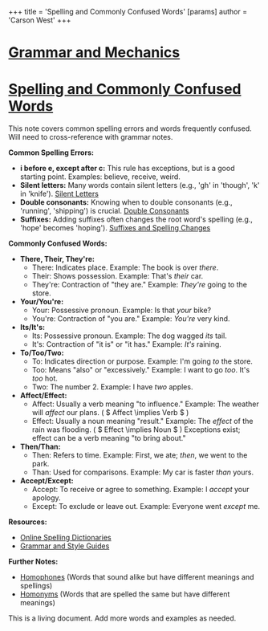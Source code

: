 +++
 title = 'Spelling and Commonly Confused Words'
[params]
	author = 'Carson West'
+++
# [Grammar and Mechanics](./../grammar-and-mechanics/)
# [Spelling and Commonly Confused Words](./../spelling-and-commonly-confused-words/)

This note covers common spelling errors and words frequently confused.  Will need to cross-reference with grammar notes.

**Common Spelling Errors:**

* **i before e, except after c:**  This rule has exceptions, but is a good starting point.  Examples:  believe, receive, weird.
* **Silent letters:**  Many words contain silent letters (e.g., 'gh' in 'though', 'k' in 'knife'). [Silent Letters](./../silent-letters/)
* **Double consonants:**  Knowing when to double consonants (e.g., 'running', 'shipping') is crucial. [Double Consonants](./../double-consonants/)
* **Suffixes:** Adding suffixes often changes the root word's spelling (e.g., 'hope' becomes 'hoping'). [Suffixes and Spelling Changes](./../suffixes-and-spelling-changes/)


**Commonly Confused Words:**

* **There, Their, They're:**
    * There:  Indicates place.  Example: The book is over *there*.
    * Their:  Shows possession. Example: That's *their* car.
    * They're: Contraction of "they are." Example: *They're* going to the store.
* **Your/You're:**
    * Your:  Possessive pronoun. Example: Is that *your* bike?
    * You're: Contraction of "you are." Example: *You're* very kind.
* **Its/It's:**
    * Its:  Possessive pronoun. Example: The dog wagged *its* tail.
    * It's: Contraction of "it is" or "it has." Example: *It's* raining.
* **To/Too/Two:**
    * To:  Indicates direction or purpose. Example: I'm going *to* the store.
    * Too:  Means "also" or "excessively." Example: I want to go *too*. It's *too* hot.
    * Two: The number 2. Example: I have *two* apples.
* **Affect/Effect:**
    * Affect: Usually a verb meaning "to influence." Example: The weather will *affect* our plans.  ( $ Affect \implies Verb $ )
    * Effect: Usually a noun meaning "result." Example: The *effect* of the rain was flooding. ( $ Effect \implies Noun $ )  Exceptions exist; effect can be a verb meaning "to bring about."
* **Then/Than:**
    * Then:  Refers to time. Example: First, we ate; *then*, we went to the park.
    * Than: Used for comparisons. Example: My car is faster *than* yours.
* **Accept/Except:**
    * Accept: To receive or agree to something. Example: I *accept* your apology.
    * Except:  To exclude or leave out. Example: Everyone went *except* me.


**Resources:**

* [Online Spelling Dictionaries](./../online-spelling-dictionaries/)
* [Grammar and Style Guides](./../grammar-and-style-guides/)


**Further Notes:**

* [Homophones](./../homophones/)  (Words that sound alike but have different meanings and spellings)
* [Homonyms](./../homonyms/) (Words that are spelled the same but have different meanings)

This is a living document.  Add more words and examples as needed.
